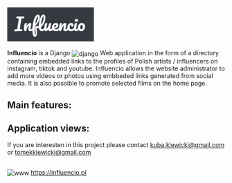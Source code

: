 # <img src="https://github.com/Klewiu/influencio/blob/master/Influencio_logo_preview.PNG" width="200" height="auto" align="center"/> 

<b>Influencio</b> is a Django <img src="https://cdn.worldvectorlogo.com/logos/django.svg" alt="django" width="17" height="17" align="center"/> Web application in the form of a directory containing embedded links to the profiles of Polish artists / influencers on instagram, tiktok and youtube.
Influencio allows the website administrator to add more videos or photos using embbeded links generated from social media. It is also possible to promote selected films on the home page.


## Main features:


## Application views:


If you are interesten in this project please contact kuba.klewicki@gmail.com or tomekklewicki@gmail.com
##
<img src="https://upload.wikimedia.org/wikipedia/commons/8/87/Globe_icon_2.svg" alt="www" width="auto" height="15" margin="5px" align="center" /> https://influencio.pl
